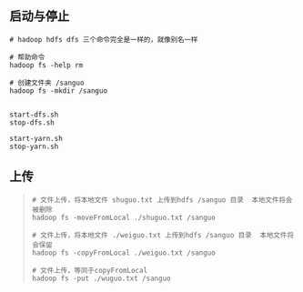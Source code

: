 









## 启动与停止



```shell
# hadoop hdfs dfs 三个命令完全是一样的，就像别名一样

# 帮助命令
hadoop fs -help rm

# 创建文件夹 /sanguo
hadoop fs -mkdir /sanguo

```



```shell

start-dfs.sh
stop-dfs.sh

start-yarn.sh
stop-yarn.sh
```





## 上传

> ```shell
> # 文件上传，将本地文件 shuguo.txt 上传到hdfs /sanguo 目录  本地文件将会被删除
> hadoop fs -moveFromLocal ./shuguo.txt /sanguo
> ```
>
> ```shell
> # 文件上传，将本地文件 ./weiguo.txt 上传到hdfs /sanguo 目录  本地文件将会保留
> hadoop fs -copyFromLocal ./weiguo.txt /sanguo
> ```
>
> ```shell
> # 文件上传，等同于copyFromLocal
> hadoop fs -put ./wuguo.txt /sanguo
> ```
>
> 



